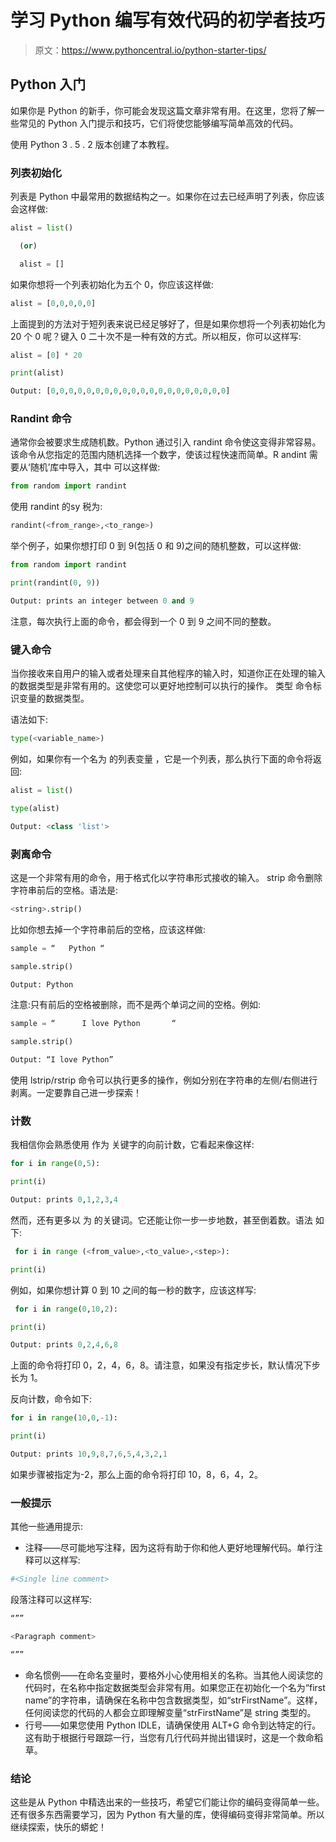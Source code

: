 # 学习 Python 编写有效代码的初学者技巧

> 原文：<https://www.pythoncentral.io/python-starter-tips/>

## **Python 入门**

如果你是 Python 的新手，你可能会发现这篇文章非常有用。在这里，您将了解一些常见的 Python 入门提示和技巧，它们将使您能够编写简单高效的代码。

使用 Python 3 . 5 . 2 版本创建了本教程。

### **列表初始化**

列表是 Python 中最常用的数据结构之一。如果你在过去已经声明了列表，你应该会这样做:

```py
alist = list()

  (or) 

  alist = []
```

如果你想将一个列表初始化为五个 0，你应该这样做:

```py
alist = [0,0,0,0,0]
```

上面提到的方法对于短列表来说已经足够好了，但是如果你想将一个列表初始化为 20 个 0 呢？键入 0 二十次不是一种有效的方式。所以相反，你可以这样写:

```py
alist = [0] * 20

print(alist)

Output: [0,0,0,0,0,0,0,0,0,0,0,0,0,0,0,0,0,0,0,0]
```

### **Randint 命令**

通常你会被要求生成随机数。Python 通过引入 randint 命令使这变得非常容易。该命令从您指定的范围内随机选择一个数字，使该过程快速而简单。R andint 需要从‘随机’库中导入，其中 可以这样做:

```py
from random import randint 
```

使用 randint 的sy 税为:

```py
randint(<from_range>,<to_range>)
```

举个例子，如果你想打印 0 到 9(包括 0 和 9)之间的随机整数，可以这样做:

```py
from random import randint 

print(randint(0, 9))

Output: prints an integer between 0 and 9
```

注意，每次执行上面的命令，都会得到一个 0 到 9 之间不同的整数。

### **键入命令**

当你接收来自用户的输入或者处理来自其他程序的输入时，知道你正在处理的输入的数据类型是非常有用的。这使您可以更好地控制可以执行的操作。 类型 命令标识变量的数据类型。

语法如下:

```py
type(<variable_name>)
```

例如，如果你有一个名为 的列表变量 ，它是一个列表，那么执行下面的命令将返回:

```py
alist = list()

type(alist)

Output: <class 'list'>
```

### **剥离命令**

这是一个非常有用的命令，用于格式化以字符串形式接收的输入。 strip 命令删除字符串前后的空格。语法是:

```py
<string>.strip()
```

比如你想去掉一个字符串前后的空格，应该这样做:

```py
sample = “   Python “

sample.strip()

Output: Python
```

注意:只有前后的空格被删除，而不是两个单词之间的空格。例如:

```py
sample = “      I love Python       “

sample.strip()

Output: “I love Python” 
```

使用 lstrip/rstrip 命令可以执行更多的操作，例如分别在字符串的左侧/右侧进行剥离。一定要靠自己进一步探索！

### **计数**

我相信你会熟悉使用 作为 关键字的向前计数，它看起来像这样:

```py
for i in range(0,5):

print(i)

Output: prints 0,1,2,3,4
```

然而，还有更多以 为 的关键词。它还能让你一步一步地数，甚至倒着数。语法 如下:

```py
 for i in range (<from_value>,<to_value>,<step>):

print(i)
```

例如，如果你想计算 0 到 10 之间的每一秒的数字，应该这样写:

```py
 for i in range(0,10,2):

print(i)

Output: prints 0,2,4,6,8
```

上面的命令将打印 0，2，4，6，8。请注意，如果没有指定步长，默认情况下步长为 1。

反向计数，命令如下:

```py
for i in range(10,0,-1):

print(i)

Output: prints 10,9,8,7,6,5,4,3,2,1
```

如果步骤被指定为-2，那么上面的命令将打印 10，8，6，4，2。

### **一般提示**

其他一些通用提示:

*   注释——尽可能地写注释，因为这将有助于你和他人更好地理解代码。单行注释可以这样写:

```py
#<Single line comment>
```

段落注释可以这样写:

```py
“”” 

<Paragraph comment>

“””
```

*   命名惯例——在命名变量时，要格外小心使用相关的名称。当其他人阅读您的代码时，在名称中指定数据类型会非常有用。如果您正在初始化一个名为“first name”的字符串，请确保在名称中包含数据类型，如“strFirstName”。这样，任何阅读您的代码的人都会立即理解变量“strFirstName”是 string 类型的。
*   行号——如果您使用 Python IDLE，请确保使用 ALT+G 命令到达特定的行。这有助于根据行号跟踪一行，当您有几行代码并抛出错误时，这是一个救命稻草。

### **结论**

这些是从 Python 中精选出来的一些技巧，希望它们能让你的编码变得简单一些。还有很多东西需要学习，因为 Python 有大量的库，使得编码变得非常简单。所以继续探索，快乐的蟒蛇！